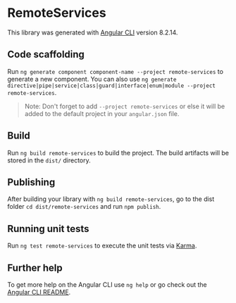# RemoteServices

This library was generated with [Angular CLI](https://github.com/angular/angular-cli) version 8.2.14.

## Code scaffolding

Run `ng generate component component-name --project remote-services` to generate a new component. You can also use `ng generate directive|pipe|service|class|guard|interface|enum|module --project remote-services`.
> Note: Don't forget to add `--project remote-services` or else it will be added to the default project in your `angular.json` file. 

## Build

Run `ng build remote-services` to build the project. The build artifacts will be stored in the `dist/` directory.

## Publishing

After building your library with `ng build remote-services`, go to the dist folder `cd dist/remote-services` and run `npm publish`.

## Running unit tests

Run `ng test remote-services` to execute the unit tests via [Karma](https://karma-runner.github.io).

## Further help

To get more help on the Angular CLI use `ng help` or go check out the [Angular CLI README](https://github.com/angular/angular-cli/blob/master/README.md).
